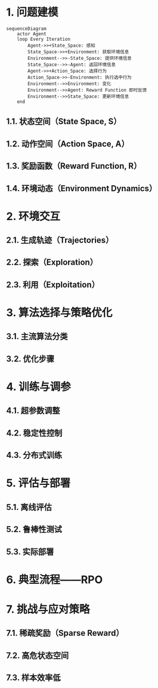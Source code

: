 # 1. 问题建模
```mermaid
sequenceDiagram
	actor Agent
    loop Every Iteration
	    Agent->>+State_Space: 感知
	    State_Space->>+Environment: 获取环境信息
	    Environment-->>-State_Space: 提供环境信息
	    State_Space-->>-Agent: 返回环境信息
		Agent->>+Action_Space: 选择行为
		Action_Space->>-Environment: 执行选中行为	
		Environment-->>Environment: 变化
	    Environment-->>Agent: Reward Function 即时反馈
	    Environment-->>State_Space: 更新环境信息
    end
```



## 1.1. 状态空间（State Space, S）
## 1.2. 动作空间（Action Space, A）
## 1.3. 奖励函数（Reward Function, R）
## 1.4. 环境动态（Environment Dynamics）
# 2. 环境交互
## 2.1. 生成轨迹（Trajectories）
## 2.2. 探索（Exploration）
## 2.3. 利用（Exploitation）
# 3. 算法选择与策略优化
## 3.1. 主流算法分类
## 3.2. 优化步骤
# 4. 训练与调参
## 4.1. 超参数调整
## 4.2. 稳定性控制
## 4.3. 分布式训练
# 5. 评估与部署
## 5.1. 离线评估
## 5.2. 鲁棒性测试
## 5.3. 实际部署
# 6. 典型流程——RPO
# 7. 挑战与应对策略
## 7.1. 稀疏奖励（Sparse Reward）
## 7.2. 高危状态空间
## 7.3. 样本效率低
